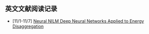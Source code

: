 ## 英文文献阅读记录
- [11/1-11/7] [Neural NILM Deep Neural Networks Applied to Energy Disaggregation](../english/20211101.md)